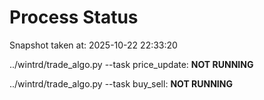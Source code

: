 # Process Status

Snapshot taken at: 2025-10-22 22:33:20

../wintrd/trade_algo.py --task price_update: **NOT RUNNING**

../wintrd/trade_algo.py --task buy_sell: **NOT RUNNING**

